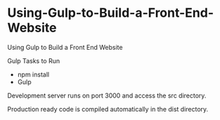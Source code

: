 # Using-Gulp-to-Build-a-Front-End-Website
Using Gulp to Build a Front End Website

Gulp Tasks to Run

- npm install
- Gulp

Development server runs on port 3000 and access the src directory.

Production ready code is compiled automatically in the dist directory.
